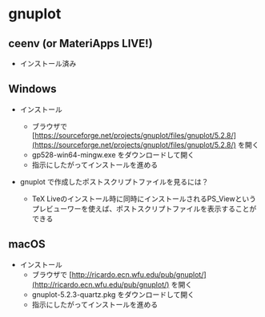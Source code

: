 # gnuplot

## ceenv (or MateriApps LIVE!)

* インストール済み

## Windows

* インストール
    * ブラウザで [https://sourceforge.net/projects/gnuplot/files/gnuplot/5.2.8/](https://sourceforge.net/projects/gnuplot/files/gnuplot/5.2.8/) を開く
    * gp528-win64-mingw.exe をダウンロードして開く
    * 指示にしたがってインストールを進める

* gnuplot で作成したポストスクリプトファイルを見るには？

    * TeX Liveのインストール時に同時にインストールされるPS_Viewというプレビューワーを使えば、ポストスクリプトファイルを表示することができる

## macOS

* インストール
    * ブラウザで [http://ricardo.ecn.wfu.edu/pub/gnuplot/](http://ricardo.ecn.wfu.edu/pub/gnuplot/) を開く
    * gnuplot-5.2.3-quartz.pkg をダウンロードして開く
    * 指示にしたがってインストールを進める